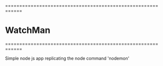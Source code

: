 ============================================================
# WatchMan
============================================================

Simple node js app replicating the node command 'nodemon'
